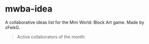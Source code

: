 # mwba-idea
A collaborative ideas list for the Mini World: Block Art game.
Made by zFeikG.

>Active collaborators of the month:
